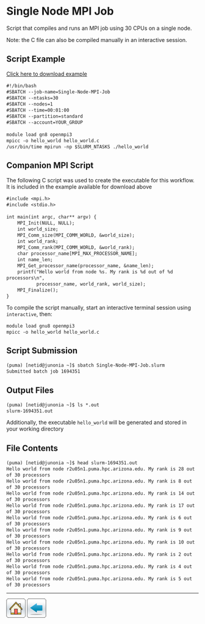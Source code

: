 # Single Node MPI Job

Script that compiles and runs an MPI job using 30 CPUs on a single node. 

Note: the C file can also be compiled manually in an interactive session.

## Script Example
[Click here to download example](Single-Node-MPI-Job.tar.gz)
```
#!/bin/bash
#SBATCH --job-name=Single-Node-MPI-Job
#SBATCH --ntasks=30
#SBATCH --nodes=1             
#SBATCH --time=00:01:00   
#SBATCH --partition=standard
#SBATCH --account=YOUR_GROUP

module load gn8 openmpi3
mpicc -o hello_world hello_world.c  
/usr/bin/time mpirun -np $SLURM_NTASKS ./hello_world
```

## Companion MPI Script
The following C script was used to create the executable for this workflow. It is included in the example available for download above
```
#include <mpi.h>
#include <stdio.h>

int main(int argc, char** argv) {
    MPI_Init(NULL, NULL);
    int world_size;
    MPI_Comm_size(MPI_COMM_WORLD, &world_size);
    int world_rank;
    MPI_Comm_rank(MPI_COMM_WORLD, &world_rank);
    char processor_name[MPI_MAX_PROCESSOR_NAME];
    int name_len;
    MPI_Get_processor_name(processor_name, &name_len);
    printf("Hello world from node %s. My rank is %d out of %d processors\n",
           processor_name, world_rank, world_size);
    MPI_Finalize();
}
```
To compile the script manually, start an interactive terminal session using ```interactive```, then:
```
module load gnu8 openmpi3
mpicc -o hello_world hello_world.c
```
## Script Submission
```
(puma) [netid@junonia ~]$ sbatch Single-Node-MPI-Job.slurm 
Submitted batch job 1694351
```

## Output Files
```
(puma) [netid@junonia ~]$ ls *.out
slurm-1694351.out
```
Additionally, the executable ```hello_world``` will be generated and stored in your working directory

## File Contents
```
(puma) [netid@junonia ~]$ head slurm-1694351.out 
Hello world from node r2u05n1.puma.hpc.arizona.edu. My rank is 28 out of 30 processors
Hello world from node r2u05n1.puma.hpc.arizona.edu. My rank is 8 out of 30 processors
Hello world from node r2u05n1.puma.hpc.arizona.edu. My rank is 14 out of 30 processors
Hello world from node r2u05n1.puma.hpc.arizona.edu. My rank is 17 out of 30 processors
Hello world from node r2u05n1.puma.hpc.arizona.edu. My rank is 6 out of 30 processors
Hello world from node r2u05n1.puma.hpc.arizona.edu. My rank is 9 out of 30 processors
Hello world from node r2u05n1.puma.hpc.arizona.edu. My rank is 10 out of 30 processors
Hello world from node r2u05n1.puma.hpc.arizona.edu. My rank is 2 out of 30 processors
Hello world from node r2u05n1.puma.hpc.arizona.edu. My rank is 4 out of 30 processors
Hello world from node r2u05n1.puma.hpc.arizona.edu. My rank is 5 out of 30 processors
```

*****
[![](/Images/home.png)](https://ua-researchcomputing-hpc.github.io/) 
[![](/Images/back.png)](../)
